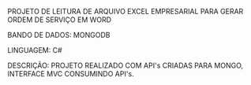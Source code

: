 PROJETO DE LEITURA DE ARQUIVO EXCEL EMPRESARIAL PARA GERAR ORDEM DE SERVIÇO EM WORD

BANDO DE DADOS: MONGODB

LINGUAGEM: C#

DESCRIÇÃO: PROJETO REALIZADO COM API's CRIADAS PARA MONGO, 
INTERFACE MVC CONSUMINDO API's.
